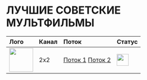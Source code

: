 # ЛУЧШИЕ СОВЕТСКИЕ МУЛЬТФИЛЬМЫ
|Лого|Канал|Поток|Статус|
|:----|:---|:---|:---|
|<img src="https://i.ibb.co/q9skFv8/V-gostyah-u-skazki.png" width="64" height="64">|2x2|[Поток 1](http://bl.uma.media/live/317805/HLS/4614144_2,2883584/2/1/playlist.m3u8)  [Поток 2](http://bl.uma.media/live/317805/HLS/4614144_2,2883584/2/1/playlist.m3u8)|<img src="https://i.ibb.co/C8m56df/icon-yes.png" width="32" height="32">
